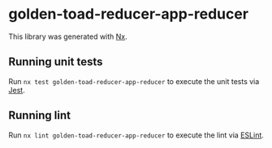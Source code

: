 # golden-toad-reducer-app-reducer

This library was generated with [Nx](https://nx.dev).

## Running unit tests

Run `nx test golden-toad-reducer-app-reducer` to execute the unit tests via [Jest](https://jestjs.io).

## Running lint

Run `nx lint golden-toad-reducer-app-reducer` to execute the lint via [ESLint](https://eslint.org/).
